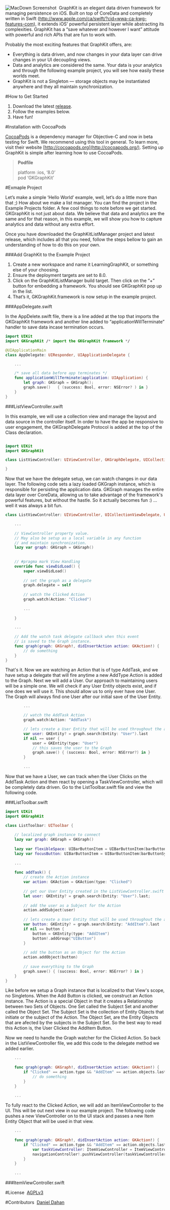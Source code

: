 ![MacDown Screenshot](http://graphkit.io/graphkitbanner.png) 
GraphKit is an elegant data driven framework for managing persistence on iOS. Built on top of CoreData and completely written in Swift (http://www.apple.com/ca/swift/?cid=wwa-ca-kwg-features-com), it extends iOS’ powerful persistent layer while abstracting its complexities. GraphKit has a “save whatever and however I want” attitude with powerful and rich APIs that are fun to work with. 

Probably the most exciting features that GraphKit offers, are: 

- Everything is data driven, and now changes in your data layer can drive changes in your UI decoupling views. 
- Data and analytics are considered the same. Your data is your analytics and through the following example project, you will see how easily these worlds meet. 
- GraphKit is not a Singleton — storage objects may be instantiated anywhere and they all maintain synchronization.

#How to Get Started

1. Download the latest [release](https://github.com/GraphKit/GKGraphKit/releases).
2. Follow the examples below. 
3. Have fun!

#Installation with CocoaPods

[CocoaPods](http://cocoapods.org) is a dependency manager for Objective-C and now in beta testing for Swift. We recommend using this tool in general. To learn more, visit their website [http://cocoapods.org](http://cocoapods.org/). Setting up GraphKit is simple after learning how to use CocoaPods. 

> **Podfile**
> 
> platform :ios, ‘8.0’  
> pod ‘GKGraphKit’
 

#Exmaple Project

Let’s make a simple ‘Hello World’ example, well, let’s do a little more than that ;) How about we make a list manager. You can find the project in the Example Projects folder. A few cool things to note before we get started. GKGraphKit is not just about data. We believe that data and analytics are the same and for that reason, in this example, we will show you how to capture analytics and data without any extra effort.

Once you have downloaded the GraphKitListManager project and latest release, which includes all that you need, follow the steps bellow to gain an understanding of how to do this on your own. 

###Add GraphKit to the Example Project

1. Create a new workspace and name it LearningGraphKit, or something else of your choosing. 
2. Ensure the deployment targets are set to 8.0.
3. Click on the GraphKitListManager build target. Then click on the “+” button for embedding a framework. You should see GKGraphKit pop up in the list.  
4. That’s it, GKGraphKit.framework is now setup in the example project. 

###AppDelegate.swift

In the AppDelete.swift file, there is a line added at the top that imports the GKGraphKit framework and another line added to “applicationWillTerminate” handler to save data incase termination occurs. 

```swift
import UIKit
import GKGraphKit /* import the GKGraphKit framework */

@UIApplicationMain
class AppDelegate: UIResponder, UIApplicationDelegate {

	...

	/* save all data before app terminates */
	func applicationWillTerminate(application: UIApplication) {
		let graph: GKGraph = GKGraph(); 
		graph.save() ￼ { (success: Bool, error: NSError? ) in }
	}
}
```

###ListViewController.swift

In this example, we will use a collection view and manage the layout and data source in the controller itself. In order to have the app be responsive to user engagement, the GKGraphDelegate Protocol is added at the top of the Class declaration. 

```swift

import UIKit
import GKGraphKit

class ListViewController: UIViewController, GKGraphDelegate, UICollectionViewDelegate, UICollectionViewDataSource {

}

```

Now that we have the delegate setup, we can watch changes in our data layer. The following code sets a lazy loaded GKGraph instance, which is responsible for persisting the application data. GKGraph manages the entire data layer over CoreData, allowing us to take advantage of the framework's powerful features, but without the hastle. So it actually becomes fun :) ... well it was always a bit fun.


```swift
class ListViewController: UIViewController, UICollectionViewDelegate, UICollectionViewDataSource, GKGraphDelegate {

	...
	
	// ViewController property value. 
	// May also be setup as a local variable in any function
	// and maintain synchronization.
	lazy var graph: GKGraph = GKGraph()
	
	
	// #pragma mark View Handling
	override func viewDidLoad() {
		super.viewDidLoad()
		
		// set the graph as a delegate
		graph.delegate = self
		
		// watch the Clicked Action
		graph.watch(Action: "Clicked")
	
		...
	
	}

	...	
	
	// Add the watch task delegate callback when this event
	// is saved to the Graph instance.
	func graph(graph: GKGraph!, didInsertAction action: GKAction!) {
		// do something
	}
}

```

That's it. Now we are watching an Action that is of type AddTask, and we have setup a delegate that will fire anytime a new AddType Action is added to the Graph. Next we will add a User. Our approach to maintaining users will be a simple one. We will check if any User Entity objects exist, and if one does we will use it. This should allow us to only ever have one User. The Graph will always find one User after our initial save of the User Entity. 

```swift
		...

		// watch the AddTask Action
		graph.watch(Action: "AddTask")

		// lets create a User Entity that will be used throughout the app. 
		var user: GKEntity? = graph.search(Entity: "User").last
		if nil == user {
			user = GKEntity(type: "User")
			// this saves the user to the Graph
			graph.save() { (success: Bool, error: NSError?) in }
		}
		
		...
```
Now that we have a User, we can track when the User Clicks on the AddTask Action and then react by opening a TaskViewController, which will be completely data driven. Go to the ListToolbar.swift file and view the following code. 

###ListToolbar.swift

```swift
import UIKit
import GKGraphKit

class ListToolbar: UIToolbar {
	
	// localized graph instance to connect
	lazy var graph: GKGraph = GKGraph()
	
	lazy var flexibleSpace: UIBarButtonItem = UIBarButtonItem(barButtonSystemItem: .FlexibleSpace, target: nil, action: nil)
	lazy var focusButton: UIBarButtonItem = UIBarButtonItem(barButtonSystemItem: .Add, target: self, action: "addTask")
	
	...
	
	func addTask() {
		// create the Action instance
		var action: GKAction = GKAction(type: "Clicked")
		
		// get our User Entity created in the ListViewController.swift file
		let user: GKEntity? = graph.search(Entity: "User").last;
		
		// add the user as a Subject for the Action
		action.addSubject(user)
		
		// lets create a User Entity that will be used throughout the app.
		var button: GKEntity? = graph.search(Entity: "AddItem").last
		if nil == button {
			button = GKEntity(type: "AddItem")
			button!.addGroup("UIButton")
		}
		
		// add the button as an Object for the Action
		action.addObject(button)
		
		// save everything to the Graph
		graph.save() { (success: Bool, error: NSError? ) in }
	}
}


```
Like before we setup a Graph instance that is localized to that View's scope, no Singletons. When the Add Button is clicked, we construct an Action instance. The Action is a special Object in that it creates a Relationship between two Sets of Objects. One Set called the Subject Set and another called the Object Set. The Subject Set is the collection of Entity Objects that initiate or the subject of the Action. The Object Set, are the Entity Objects that are afected by the subjects in the Subject Set. So the best way to read this Action is, the User Clicked the AddItem Button. 

Now we need to handle the Graph watcher for the Clicked Action. So back in the ListViewController file, we add this code to the delegate method we added earlier. 

```swift
	...
	
	func graph(graph: GKGraph!, didInsertAction action: GKAction!) {
		if "Clicked" == action.type && "AddItem" == action.objects.last?.type {
			// do something
		}
	}
	
	...
```
To fully react to the Clicked Action, we will add an ItemViewController to the UI. This will be out next view in our example project. The following code pushes a new ViewController on to the UI stack and passes a new Item Entity Object that will be used in that view. 

```swift
	...
	
	func graph(graph: GKGraph!, didInsertAction action: GKAction!) {
		if "Clicked" == action.type && "AddItem" == action.objects.last?.type {
			var taskViewController: ItemViewController = ItemViewController(item: GKEntity(type: "Item"))
			navigationController!.pushViewController(taskViewController, animated: true)
		}
	}
	
	...
```
###ItemViewController.swift


#License 
[AGPLv3](http://choosealicense.com/licenses/agpl-3.0/) 

#Contributors 
[Daniel Dahan](https://github.com/danieldahan)  
